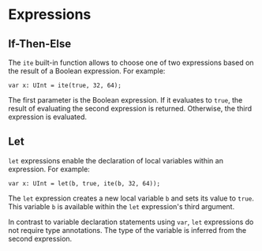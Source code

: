 # Expressions

## If-Then-Else

The `ite` built-in function allows to choose one of two expressions based on the result of a Boolean expression.
For example:
```
var x: UInt = ite(true, 32, 64);
```
The first parameter is the Boolean expression.
If it evaluates to `true`, the result of evaluating the second expression is returned.
Otherwise, the third expression is evaluated.

## Let

`let` expressions enable the declaration of local variables within an expression.
For example:
```
var x: UInt = let(b, true, ite(b, 32, 64));
```
The `let` expression creates a new local variable `b` and sets its value to `true`.
This variable `b` is available within the `let` expression's third argument.

In contrast to variable declaration statements using `var`, `let` expressions do not require type annotations.
The type of the variable is inferred from the second expression.
